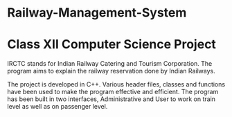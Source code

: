 # Railway-Management-System

# Class XII Computer Science Project

IRCTC stands for Indian Railway Catering and Tourism Corporation. The program aims to explain the railway reservation done by Indian Railways. 

The project is developed in C++. Various header files, classes and functions have been used to make the program effective and efficient. 
The program has been built in two interfaces, Administrative and User to work on train level as well as on passenger level.
